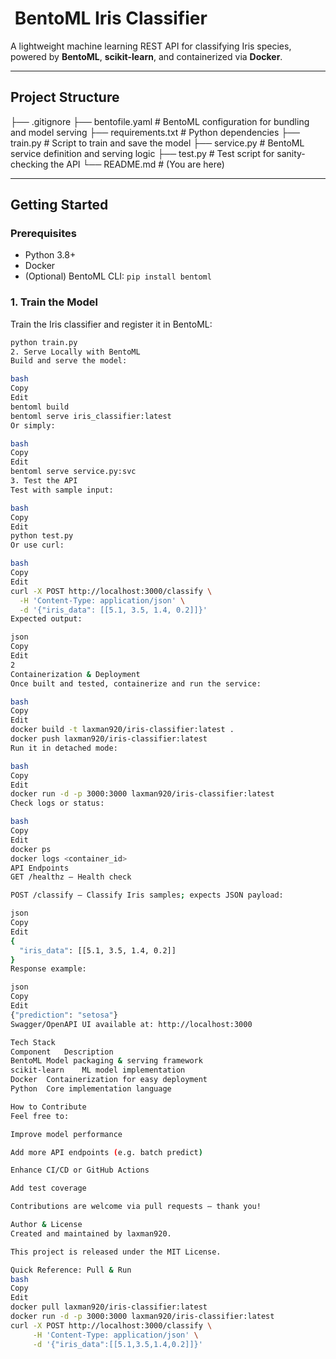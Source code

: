 # ​ BentoML Iris Classifier

A lightweight machine learning REST API for classifying Iris species, powered by **BentoML**, **scikit-learn**, and containerized via **Docker**.

---

##  Project Structure

├── .gitignore
├── bentofile.yaml # BentoML configuration for bundling and model serving
├── requirements.txt # Python dependencies
├── train.py # Script to train and save the model
├── service.py # BentoML service definition and serving logic
├── test.py # Test script for sanity-checking the API
└── README.md # (You are here)

---

##  Getting Started

### Prerequisites

- Python 3.8+
- Docker
- (Optional) BentoML CLI: `pip install bentoml`

### 1. Train the Model

Train the Iris classifier and register it in BentoML:

```bash
python train.py
2. Serve Locally with BentoML
Build and serve the model:

bash
Copy
Edit
bentoml build
bentoml serve iris_classifier:latest
Or simply:

bash
Copy
Edit
bentoml serve service.py:svc
3. Test the API
Test with sample input:

bash
Copy
Edit
python test.py
Or use curl:

bash
Copy
Edit
curl -X POST http://localhost:3000/classify \
  -H 'Content-Type: application/json' \
  -d '{"iris_data": [[5.1, 3.5, 1.4, 0.2]]}'
Expected output:

json
Copy
Edit
2
Containerization & Deployment
Once built and tested, containerize and run the service:

bash
Copy
Edit
docker build -t laxman920/iris-classifier:latest .
docker push laxman920/iris-classifier:latest
Run it in detached mode:

bash
Copy
Edit
docker run -d -p 3000:3000 laxman920/iris-classifier:latest
Check logs or status:

bash
Copy
Edit
docker ps
docker logs <container_id>
API Endpoints
GET /healthz — Health check

POST /classify — Classify Iris samples; expects JSON payload:

json
Copy
Edit
{
  "iris_data": [[5.1, 3.5, 1.4, 0.2]]
}
Response example:

json
Copy
Edit
{"prediction": "setosa"}
Swagger/OpenAPI UI available at: http://localhost:3000

Tech Stack
Component	Description
BentoML	Model packaging & serving framework
scikit-learn	ML model implementation
Docker	Containerization for easy deployment
Python	Core implementation language

How to Contribute
Feel free to:

Improve model performance

Add more API endpoints (e.g. batch predict)

Enhance CI/CD or GitHub Actions

Add test coverage

Contributions are welcome via pull requests — thank you!

Author & License
Created and maintained by laxman920.

This project is released under the MIT License.

Quick Reference: Pull & Run
bash
Copy
Edit
docker pull laxman920/iris-classifier:latest
docker run -d -p 3000:3000 laxman920/iris-classifier:latest
curl -X POST http://localhost:3000/classify \
     -H 'Content-Type: application/json' \
     -d '{"iris_data":[[5.1,3.5,1.4,0.2]]}'
